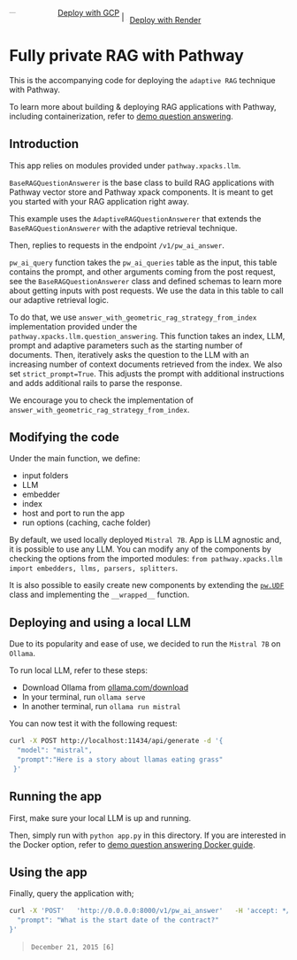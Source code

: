 <p align="left">
  <a href="https://pathway.com/developers/user-guide/deployment/gcp-deploy" style="display: inline-flex; align-items: center;">
    <img src="https://www.gstatic.com/pantheon/images/welcome/supercloud.svg" alt="GCP Logo" height="1.2em"> <span style="margin-left: 5px;">Deploy with GCP</span>
  </a> | 
  <a href="https://pathway.com/developers/user-guide/deployment/render-deploy" style="display: inline-flex; align-items: center;">
    <img src="../../../assets/render.png" alt="Render Logo" height="1.2em"> <span style="margin-left: 5px;">Deploy with Render</span>
  </a>
</p>

# Fully private RAG with Pathway

This is the accompanying code for deploying the `adaptive RAG` technique with Pathway.

To learn more about building & deploying RAG applications with Pathway, including containerization, refer to [demo question answering](../demo-question-answering/README.md).

## Introduction
This app relies on modules provided under `pathway.xpacks.llm`. 

`BaseRAGQuestionAnswerer` is the base class to build RAG applications with Pathway vector store and Pathway xpack components.
It is meant to get you started with your RAG application right away. 

This example uses the `AdaptiveRAGQuestionAnswerer` that extends the `BaseRAGQuestionAnswerer` with the adaptive retrieval technique.

Then, replies to requests in the endpoint `/v1/pw_ai_answer`. 


`pw_ai_query` function takes the `pw_ai_queries` table as the input, this table contains the prompt, and other arguments coming from the post request, see the `BaseRAGQuestionAnswerer` class and defined schemas to learn more about getting inputs with post requests.
We use the data in this table to call our adaptive retrieval logic.

To do that, we use `answer_with_geometric_rag_strategy_from_index` implementation provided under the `pathway.xpacks.llm.question_answering`. 
This function takes an index, LLM, prompt and adaptive parameters such as the starting number of documents. Then, iteratively asks the question to the LLM with an increasing number of context documents retrieved from the index.
We also set `strict_prompt=True`. This adjusts the prompt with additional instructions and adds additional rails to parse the response.

We encourage you to check the implementation of `answer_with_geometric_rag_strategy_from_index`.

## Modifying the code

Under the main function, we define:
- input folders
- LLM
- embedder
- index
- host and port to run the app
- run options (caching, cache folder)

By default, we used locally deployed `Mistral 7B`. App is LLM agnostic and, it is possible to use any LLM.
You can modify any of the components by checking the options from the imported modules: `from pathway.xpacks.llm import embedders, llms, parsers, splitters`.

It is also possible to easily create new components by extending the [`pw.UDF`](https://pathway.com/developers/user-guide/data-transformation/user-defined-functions) class and implementing the `__wrapped__` function.

## Deploying and using a local LLM
Due to its popularity and ease of use, we decided to run the `Mistral 7B` on `Ollama`.

To run local LLM, refer to these steps:
- Download Ollama from [ollama.com/download](https://ollama.com/download)
- In your terminal, run `ollama serve`
- In another terminal, run `ollama run mistral`

You can now test it with the following request:

```bash
curl -X POST http://localhost:11434/api/generate -d '{
  "model": "mistral",
  "prompt":"Here is a story about llamas eating grass"
 }'
```

## Running the app
First, make sure your local LLM is up and running.

Then, simply run with `python app.py` in this directory.
If you are interested in the Docker option, refer to [demo question answering Docker guide](../demo-question-answering/README.md#With-Docker).

## Using the app

Finally, query the application with;

```bash
curl -X 'POST'   'http://0.0.0.0:8000/v1/pw_ai_answer'   -H 'accept: */*'   -H 'Content-Type: application/json'   -d '{
  "prompt": "What is the start date of the contract?" 
}'
```
> `December 21, 2015 [6]`

